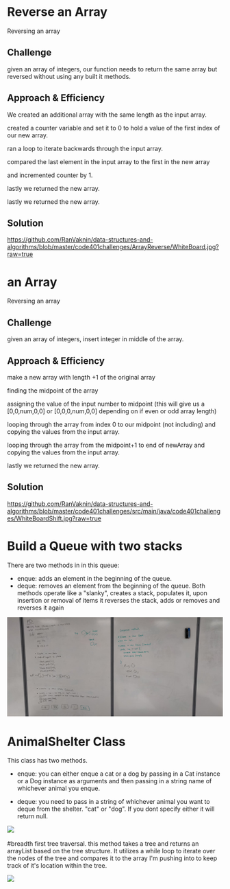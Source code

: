 # Reverse an Array
Reversing an array 

## Challenge
given an array of integers, our function needs to return the same array but reversed without using any built it methods.

## Approach & Efficiency
We created an additional array with the same length as the input array.

created a counter variable and set it to 0 to hold a value of the first index of our new array.

ran a loop to iterate backwards through the input array.

compared the last element in the input array to the first in the new array

and incremented counter by 1.

lastly we returned the new array.

lastly we returned the new array.
## Solution
https://github.com/RanVaknin/data-structures-and-algorithms/blob/master/code401challenges/ArrayReverse/WhiteBoard.jpg?raw=true


#  an Array
Reversing an array 

## Challenge
given an array of integers, insert integer in middle of the array.

## Approach & Efficiency
make a new array with length +1 of the original array

finding the midpoint of the array

assigning the value of the input number to midpoint
(this will give us a     [0,0,num,0,0]   or  [0,0,0,num,0,0]  depending on if even or odd array length)

looping through the array from index 0 to our midpoint (not including)
and copying the values from the input array.

looping through the array from the midpoint+1 to end of newArray and copying the values from the input array.

lastly we returned the new array.

## Solution
https://github.com/RanVaknin/data-structures-and-algorithms/blob/master/code401challenges/src/main/java/code401challenges/WhiteBoardShift.jpg?raw=true


 # Build a Queue with two stacks
 There are two methods in in this queue:
- enque: adds an element in the beginning of the queue.
- deque: removes an element from the beginning of the queue.
Both methods operate like a "slanky", creates a stack, populates it, upon insertion or removal of items it reverses the stack, adds or removes and reverses it again

![](https://github.com/RanVaknin/data-structures-and-algorithms/blob/master/code401challenges/assets/83318261_159357988729070_7077996865609793536_n.jpg?raw=true)

# AnimalShelter Class
This class has two methods.
- enque:  you can either enque a cat or a dog by passing in a Cat instance or a Dog instance as arguments and then passing in a string name of whichever animal you enque.

- deque: you need to pass in a string of whichever animal you want to deque from the shelter. "cat" or "dog". If you dont specify either it will return null.

![](https://scontent-sea1-1.xx.fbcdn.net/v/t1.15752-9/s2048x2048/82766750_524750721728550_4927164268400345088_n.jpg?_nc_cat=104&_nc_ohc=ngRqQN6IBqEAX8sQ0k9&_nc_ht=scontent-sea1-1.xx&_nc_tp=1002&oh=07b2d835f17bff70a4b7727b6c906a0e&oe=5E91E0F9)


#breadth first tree traversal.
this method takes a tree and returns an arrayList based on the tree structure.
It utilizes a while loop to iterate over the nodes of the tree and compares it to the array I'm pushing into to keep track of it's location within the tree.

![](https://scontent-sea1-1.xx.fbcdn.net/v/t1.15752-9/s2048x2048/83493246_151972636251463_6346282726412255232_n.jpg?_nc_cat=107&_nc_ohc=Xb5tV0IwDtAAX_STaze&_nc_ht=scontent-sea1-1.xx&oh=745ea2df5e1a277d9ee2c1cf67ad5877&oe=5EC99100)
